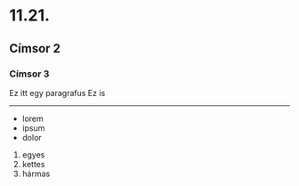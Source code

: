 # 11.21.
## Címsor 2
### Címsor 3

Ez itt egy paragrafus
Ez is

---

- lorem
- ipsum
- dolor

1. egyes
2. kettes
3. hármas